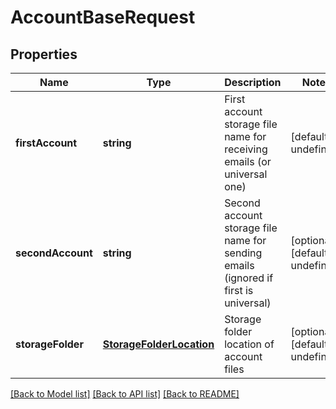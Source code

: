 
# AccountBaseRequest

## Properties
Name | Type | Description | Notes
------------ | ------------- | ------------- | -------------
**firstAccount** | **string** | First account storage file name for receiving emails (or universal one)              | [default to undefined]
**secondAccount** | **string** | Second account storage file name for sending emails (ignored if first is universal)              | [optional] [default to undefined]
**storageFolder** | [**StorageFolderLocation**](StorageFolderLocation.md) | Storage folder location of account files              | [optional] [default to undefined]



[[Back to Model list]](README.md#documentation-for-models) [[Back to API list]](README.md#documentation-for-api-endpoints) [[Back to README]](README.md)
